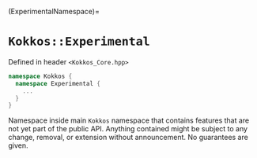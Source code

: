(ExperimentalNamespace)=
# `Kokkos::Experimental`

Defined in header `<Kokkos_Core.hpp>`

```c++
namespace Kokkos {
  namespace Experimental {
    ...
  }
}
```

Namespace inside main `Kokkos` namespace that contains features that are not yet part of the public API. Anything contained might be subject to any change, removal, or extension without announcement. No guarantees are given.

